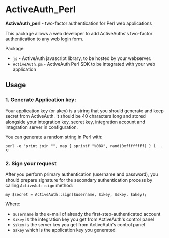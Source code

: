 ActiveAuth_Perl
===============

**ActiveAuth_perl** - two-factor authentication for Perl web applications

This package allows a web developer to add ActiveAuths's two-factor authentication to any web login form.

Package:

* `js` - ActiveAuth javascript library, to be hosted by your webserver.
* `ActiveAuth.pm` - ActiveAuth Perl SDK to be integrated with your web application

## Usage

### 1. Generate Application key:

Your application key (or akey) is a string that you should generate and keep secret from ActiveAuth. It should be 40 characters long and stored alongside your integration key, secret key, integration account and integration server in configuration.

You can generate a random string in Perl with:

```
perl -e 'print join "", map { sprintf "%08X", rand(0xffffffff) } 1 .. 5'
```

### 2. Sign your request

After you perform primary authentication (username and password), you should prepare signature for the secondary authentication process by calling `ActiveAut::sign` method:

```
my $secret = ActiveAuth::sign($username, $ikey, $skey, $akey);
```

Where:

* `$username` is the e-mail of already the first-step-authenticated account
* `$ikey` is the integration key you get from ActiveAuth's control panel
* `$skey` is the server key you get from ActiveAuth's control panel
* `$akey` which is the application key you generated